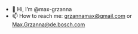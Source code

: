 - 👋 Hi, I’m @max-grzanna
- 📫 How to reach me: grzannamax@gmail.com or Max.Grzanna@de.bosch.com

<!---
max-grzanna/max-grzanna is a ✨ special ✨ repository because its `README.md` (this file) appears on your GitHub profile.
You can click the Preview link to take a look at your changes.
--->
